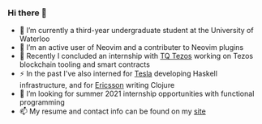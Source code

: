 ### Hi there 👋

- 🌱 I’m currently a third-year undergraduate student at the University of Waterloo
- 🤔 I’m an active user of Neovim and a contributer to Neovim plugins
- 🔭 Recently I concluded an internship with [TQ Tezos](https://tqtezos.com/) working on Tezos blockchain tooling and smart contracts
- ⚡ In the past I've also interned for [Tesla](https://www.tesla.com/) developing Haskell infrastructure, and for [Ericsson](https://www.ericsson.com/) writing Clojure
- 👯 I’m looking for summer 2021 internship opportunities with functional programming
- 📫 My resume and contact info can be found on my [site](https://simonzeng.com)
